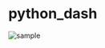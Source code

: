 # python_dash

![sample](https://user-images.githubusercontent.com/44967760/144736706-e15c0a0e-1d03-4538-8815-a6fa946228d5.png)
